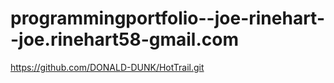 # programmingportfolio--joe-rinehart--joe.rinehart58-gmail.com

https://github.com/DONALD-DUNK/HotTrail.git
